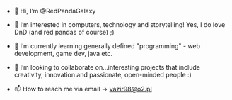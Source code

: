 - 👋 Hi, I’m @RedPandaGalaxy

- 👀 I’m interested in computers, technology and storytelling! Yes, I do love DnD (and red pandas of course) ;)

- 🌱 I’m currently learning generally defined "programming" - web development, game dev, java etc.

- 💞️ I’m looking to collaborate on...interesting projects that include creativity, innovation and passionate, open-minded people :)

- 📫 How to reach me via email -> vazir98@o2.pl

<!---
RedPandaGalaxy/RedPandaGalaxy is a ✨ special ✨ repository because its `README.md` (this file) appears on your GitHub profile.
You can click the Preview link to take a look at your changes.
--->
